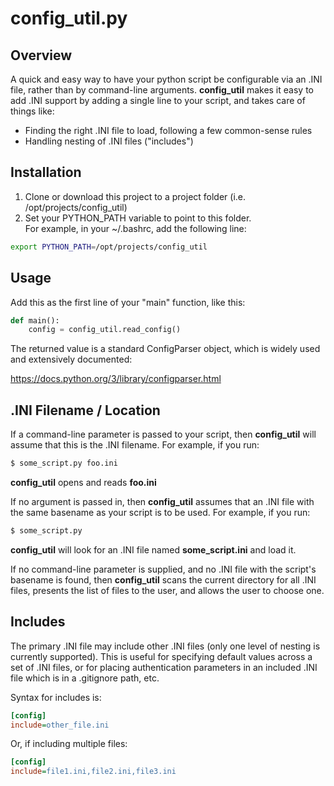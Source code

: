# config_util.py

## Overview

A quick and easy way to have your python script be configurable via an .INI file, rather than by command-line arguments.  __config_util__ makes it easy to add .INI support by adding a single line to your script, and takes care of things like:
- Finding the right .INI file to load,  following a few common-sense rules
- Handling nesting of .INI files ("includes")

## Installation

1. Clone or download this project to a project folder (i.e. /opt/projects/config_util)
2. Set your PYTHON_PATH variable to point to this folder.  
For example, in your ~/.bashrc, add the following line:

```bash
export PYTHON_PATH=/opt/projects/config_util
```

## Usage

Add this as the first line of your "main" function, like this:

```python
def main():
    config = config_util.read_config()
```

The returned value is a standard ConfigParser object, which is widely used and extensively documented:

https://docs.python.org/3/library/configparser.html

## .INI Filename / Location

If a command-line parameter is passed to your script, then  __config_util__ will assume that this is the .INI filename.  For example, if you run:

```bash
$ some_script.py foo.ini
```

 __config_util__ opens and reads __foo.ini__

If no argument is passed in, then  __config_util__ assumes that an .INI file with the same basename as your script is to be used.  For example, if you run:

```bash
$ some_script.py
```

 __config_util__ will look for an .INI file named __some_script.ini__ and load it.

If no command-line parameter is supplied, and no .INI file with the script's basename is found, then  __config_util__ scans the current directory for all .INI files, presents the list of files to the user, and allows the user to choose one.

## Includes

The primary .INI file may include other .INI files (only one level of nesting is currently supported).  This is useful for specifying default values across a set of .INI files, or for placing authentication parameters in an included .INI file which is in a .gitignore path, etc.

Syntax for includes is:

```ini
[config]
include=other_file.ini
```
Or, if including multiple files:
```ini
[config]
include=file1.ini,file2.ini,file3.ini 
```





